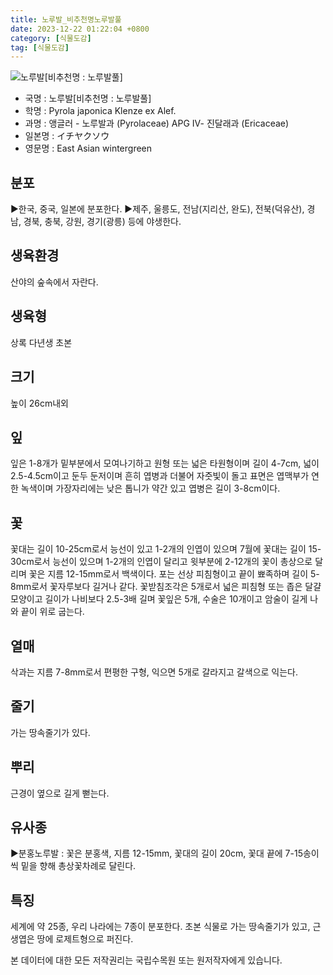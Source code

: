 ```yaml
---
title: 노루발_비추천명노루발풀
date: 2023-12-22 01:22:04 +0800
category: [식물도감]
tag: [식물도감]
---
```




![노루발[비추천명 : 노루발풀]](/fileUpload/plants/basic/Pyrolaceae/Pyrola/7497/1_th2.JPG)
- 국명 : 노루발[비추천명 : 노루발풀]
- 학명 : Pyrola japonica Klenze ex Alef.
- 과명 : 앵글러 - 노루발과 (Pyrolaceae) APG Ⅳ- 진달래과 (Ericaceae)
- 일본명 : イチヤクソウ
- 영문명 : East Asian wintergreen


## 분포
▶한국, 중국, 일본에 분포한다. ▶제주, 울릉도, 전남(지리산, 완도), 전북(덕유산), 경남, 경북, 충북, 강원, 경기(광릉) 등에 야생한다.
## 생육환경
산야의 숲속에서 자란다.
## 생육형
상록 다년생 초본 
## 크기
높이 26cm내외
## 잎
잎은 1-8개가 밑부분에서 모여나기하고 원형 또는 넓은 타원형이며 길이 4-7cm, 넓이 2.5-4.5cm이고 둔두 둔저이며 흔히 엽병과 더불어 자줏빛이 돌고 표면은 엽맥부가 연한 녹색이며 가장자리에는 낮은 톱니가 약간 있고 엽병은 길이 3-8cm이다.
## 꽃
꽃대는 길이 10-25cm로서 능선이 있고 1-2개의 인엽이 있으며 7월에 꽃대는 길이 15-30cm로서 능선이 있으며 1-2개의 인엽이 달리고 윗부분에 2-12개의 꽃이 총상으로 달리며 꽃은 지름 12-15mm로서 백색이다. 포는 선상 피침형이고 끝이 뾰족하며 길이 5-8mm로서 꽃자루보다 길거나 같다. 꽃받침조각은 5개로서 넓은 피침형 또는 좁은 달걀모양이고 길이가 나비보다 2.5-3배 길며 꽃잎은 5개, 수술은 10개이고 암술이 길게 나와 끝이 위로 굽는다.
## 열매
삭과는 지름 7-8mm로서 편평한 구형, 익으면 5개로 갈라지고 갈색으로 익는다.
## 줄기
가는 땅속줄기가 있다.
## 뿌리
근경이 옆으로 길게 뻗는다.
## 유사종
▶분홍노루발 : 꽃은 분홍색, 지름 12-15mm, 꽃대의 길이 20cm, 꽃대 끝에 7-15송이씩 밑을 향해 총상꽃차례로 달린다.
## 특징
세계에 약 25종, 우리 나라에는 7종이 분포한다. 초본 식물로 가는 땅속줄기가 있고, 근생엽은 땅에 로제트형으로 퍼진다.






본 데이터에 대한 모든 저작권리는 국립수목원 또는 원저작자에게 있습니다.
